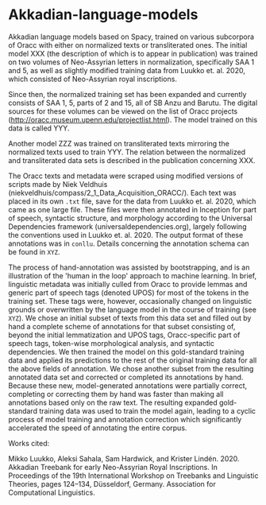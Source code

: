 # Akkadian-language-models

Akkadian language models based on Spacy, trained on various subcorpora of Oracc with either on normalized texts or transliterated ones.
The initial model XXX (the description of which is to appear in publication) was trained on two volumes of Neo-Assyrian letters in normalization, specifically SAA 1 and 5, as well as slightly
modified training data from Luukko et. al. 2020, which consisted of Neo-Assyrian royal inscriptions.

Since then, the normalized training set has been expanded and currently consists of SAA 1, 5, parts of 2 and 15, all of SB Anzu and Barutu. The digital sources
for these volumes can be viewed on the list of Oracc projects (http://oracc.museum.upenn.edu/projectlist.html). The model trained on this data
is called YYY.

Another model ZZZ was trained on transliterated texts mirroring the normalized texts used to train YYY. The relation between the normalized and transliterated data sets
is described in the publication concerning XXX. 

The Oracc texts and metadata were scraped using modified versions of scripts made by Niek Veldhuis (niekveldhuis/compass/2_1_Data_Acquisition_ORACC/). 
Each text was placed in its own ```.txt``` file, save for the data from Luukko et. al. 2020, which came as one large file. 
These files were then annotated in Inception for part of speech, syntactic structure, and morphology according to the Universal Dependencies framework (universaldependencies.org), largely following the conventions used in Luukko et. al. 2020. The output format of these annotations
was in ```conllu```. Details concerning the annotation schema can be found in ```XYZ```. 

The process of hand-annotation was assisted by bootstrapping, and is an illustration of the 'human in the loop' approach to machine learning. In brief, linguistic metadata was initially culled from Oracc to provide lemmas and generic
part of speech tags (denoted UPOS) for most of the tokens in the training set. These tags were, however, occasionally changed on linguistic grounds  or overwritten by the language model in the course of training (see ```XYZ```). We chose an initial subset of texts from this data set and filled out by hand a complete scheme of annotations for that subset consisting of, beyond the initial lemmatization and UPOS tags, Oracc-specific part of speech tags, token-wise morphological analysis, and syntactic dependencies. We then trained the model on this gold-standard training data and applied its predictions to the rest of the original training data for all the above fields of annotation. We chose another subset from the resulting annotated data set and corrected or completed its annotations by hand. Because these new, model-generated annotations were partially correct, completing or correcting them by hand was faster than making all annotations based only on the raw text. The resulting expanded gold-standard training data was used to train the model again, leading to a cyclic process of model training and annotation correction which significantly accelerated the speed of annotating the entire corpus.


Works cited:

Mikko Luukko, Aleksi Sahala, Sam Hardwick, and Krister Lindén. 2020. Akkadian Treebank for early Neo-Assyrian Royal Inscriptions. In Proceedings of the 19th International Workshop on Treebanks and Linguistic Theories, pages 124–134, Düsseldorf, Germany. Association for Computational Linguistics.
